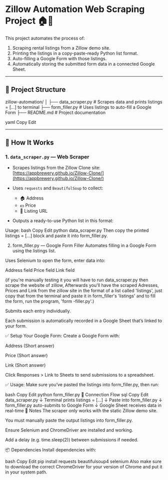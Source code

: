 # Zillow Automation Web Scraping Project 🏠🤖

This project automates the process of:

1. Scraping rental listings from a Zillow demo site.
2. Printing the listings in a copy-paste-ready Python list format.
3. Auto-filling a Google Form with those listings.
4. Automatically storing the submitted form data in a connected Google Sheet.

---

## 📁 Project Structure

zillow-automation/
│
├── data_scraper.py # Scrapes data and prints listings = [...] to terminal
├── form_filler.py # Uses listings to auto-fill a Google Form
├── README.md # Project documentation

yaml
Copy
Edit

---

## 🔧 How It Works

### 1. `data_scraper.py` — Web Scraper

- Scrapes listings from the Zillow Clone site:  
  [https://appbrewery.github.io/Zillow-Clone/](https://appbrewery.github.io/Zillow-Clone/)

- Uses `requests` and `BeautifulSoup` to collect:
  - 🏠 Address
  - 💵 Price
  - 🔗 Listing URL

- Outputs a ready-to-use Python list in this format:

 Usage:
bash
Copy
Edit
python data_scraper.py
Then copy the printed listings = [...] block and paste it into form_filler.py.

2. form_filler.py — Google Form Filler
Automates filling in a Google Form using the listings list.

Uses Selenium to open the form, enter data into:

Address field
Price field
Link field

(if you're manually testing it you will have to run data_scraper.py then scrape the website of zillow, Afterwards you'll have the scraped Adresses, Prices and Link from the zillow site in the format of a list called 'listings', just copy that from the terminal and paste it in form_filler's 'listings' and to fill the form, run the program, 'form
-filler.py'.)

Submits each entry individually.

Each submission is automatically recorded in a Google Sheet that’s linked to your form.

✅ Setup Your Google Form:
Create a Google Form with:

Address (Short answer)

Price (Short answer)

Link (Short answer)

Click Responses > Link to Sheets to send submissions to a spreadsheet.

✅ Usage:
Make sure you’ve pasted the listings into form_filler.py, then run:

bash
Copy
Edit
python form_filler.py
🔗 Connection Flow
sql
Copy
Edit
data_scraper.py
     ↓
 Terminal prints listings = [...]
     ↓
 Paste into form_filler.py
     ↓
 form_filler.py auto-submits to Google Form
     ↓
 Google Sheet receives data in real-time
📌 Notes
The scraper only works with the static Zillow demo site.

You must manually paste the output listings into form_filler.py.

Ensure Selenium and ChromeDriver are installed and working.

Add a delay (e.g. time.sleep(2)) between submissions if needed.

📦 Dependencies
Install dependencies with:

bash
Copy
Edit
pip install requests beautifulsoup4 selenium
Also make sure to download the correct ChromeDriver for your version of Chrome and put it in your system path.
